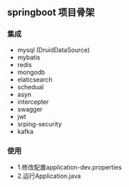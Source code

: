 ## springboot 项目骨架

### 集成
- mysql (DruidDataSource)
- mybatis
- redis
- mongodb
- elaticsearch
- schedual
- asyn
- intercepter
- swagger
- jwt
- srping-security
- kafka


### 使用
- 1.修改配置application-dev.properties
- 2.运行Application.java